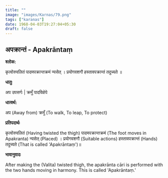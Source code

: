 ```yaml
---
title: ""
image: "images/Karnas/79.png"
tags: ["karanas"]
date: 1968-04-03T19:27:04+05:30
draft: false
---
```


## अपक्रान्तं - Apakrāntaṃ

**श्लोक:**

कृत्वोरुवलितं पादमपक्रान्तक्रमं न्यसेत् । प्रयोगवशगौ हस्तावपक्रान्तं तदुच्यते ॥

**धातुः**

अप उपसर्गः |
क्रमुँ पादविक्षेपे

**धात्वर्थ:**

अप (Away from)
क्रमुँ (To walk, To leap, To protect)

**प्रतिपदार्थः**

कृत्वोरुवलितं (Having twisted the thigh) पादमपक्रान्तक्रमं (The foot moves in Apakranta) न्यसेत् (Placed) । प्रयोगवशगौ (Suitable actions) हस्तावपक्रान्तं (Hands) तदुच्यते (That is called 'Apakrāntaṃ')॥

**भावानुवादः**

After making the (Valita) twisted thigh, the apakrānta cāri is performed with the two hands moving in harmony. This is called 'Apakrāntaṃ.'
